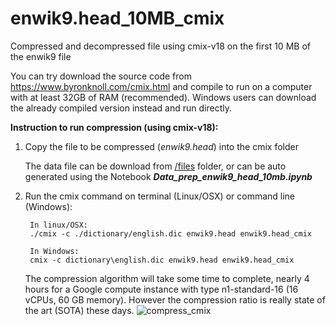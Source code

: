 # enwik9.head_10MB_cmix
Compressed and decompressed file using cmix-v18 on the first 10 MB of the enwik9 file

You can try download the source code from https://www.byronknoll.com/cmix.html and compile to run on a computer with at least 32GB of RAM (recommended). Windows users can download the already compiled version instead and run directly.

**Instruction to run compression (using cmix-v18):**
1. Copy the file to be compressed (*enwik9.head*) into the cmix folder

   The data file can be download from [/files](https://github.com/littleghost1712/enwik9_first_10MB_cmix/tree/main/files) folder, or can be auto generated using the Notebook ***Data_prep_enwik9_head_10mb.ipynb***
2. Run the cmix command on terminal (Linux/OSX) or command line (Windows):

        In linux/OSX:
        ./cmix -c ./dictionary/english.dic enwik9.head enwik9.head_cmix
        
        In Windows:
        cmix -c dictionary\english.dic enwik9.head enwik9.head_cmix
        
   The compression algorithm will take some time to complete, nearly 4 hours for a Google compute instance with type n1-standard-16 (16 vCPUs, 60 GB memory). However the compression ratio is really state of the art (SOTA) these days.
   ![compress_cmix](/img/compress_cmix.png)
